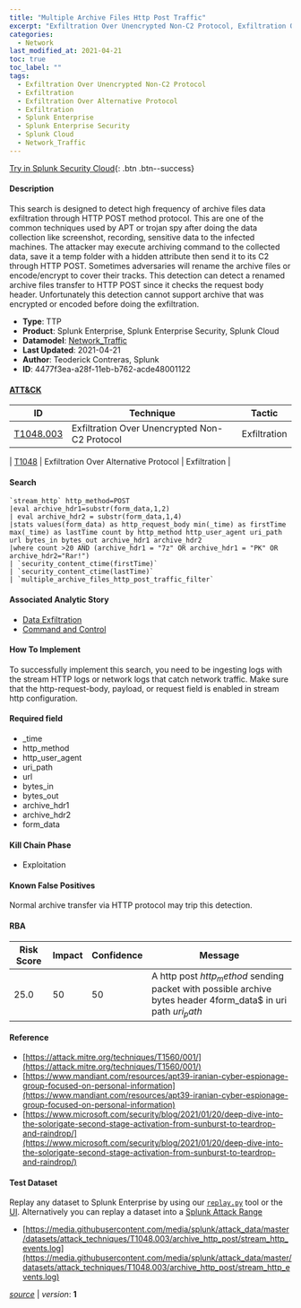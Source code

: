 ```yaml
---
title: "Multiple Archive Files Http Post Traffic"
excerpt: "Exfiltration Over Unencrypted Non-C2 Protocol, Exfiltration Over Alternative Protocol"
categories:
  - Network
last_modified_at: 2021-04-21
toc: true
toc_label: ""
tags:
  - Exfiltration Over Unencrypted Non-C2 Protocol
  - Exfiltration
  - Exfiltration Over Alternative Protocol
  - Exfiltration
  - Splunk Enterprise
  - Splunk Enterprise Security
  - Splunk Cloud
  - Network_Traffic
---
```




[Try in Splunk Security Cloud](https://www.splunk.com/en_us/cyber-security.html){: .btn .btn--success}

#### Description

This search is designed to detect high frequency of archive files data exfiltration through HTTP POST method protocol. This are one of the common techniques used by APT or trojan spy after doing the data collection like screenshot, recording, sensitive data to the infected machines. The attacker may execute archiving command to the collected data, save it a temp folder with a hidden attribute then send it to its C2 through HTTP POST. Sometimes adversaries will rename the archive files or encode/encrypt to cover their tracks. This detection can detect a renamed archive files transfer to HTTP POST since it checks the request body header. Unfortunately this detection cannot support archive that was encrypted or encoded before doing the exfiltration.

- **Type**: TTP
- **Product**: Splunk Enterprise, Splunk Enterprise Security, Splunk Cloud
- **Datamodel**: [Network_Traffic](https://docs.splunk.com/Documentation/CIM/latest/User/NetworkTraffic)
- **Last Updated**: 2021-04-21
- **Author**: Teoderick Contreras, Splunk
- **ID**: 4477f3ea-a28f-11eb-b762-acde48001122


#### [ATT&CK](https://attack.mitre.org/)

| ID          | Technique   | Tactic         |
| ----------- | ----------- |--------------- |
| [T1048.003](https://attack.mitre.org/techniques/T1048/003/) | Exfiltration Over Unencrypted Non-C2 Protocol | Exfiltration |

| [T1048](https://attack.mitre.org/techniques/T1048/) | Exfiltration Over Alternative Protocol | Exfiltration |

#### Search

```
`stream_http` http_method=POST 
|eval archive_hdr1=substr(form_data,1,2) 
| eval archive_hdr2 = substr(form_data,1,4) 
|stats values(form_data) as http_request_body min(_time) as firstTime max(_time) as lastTime count by http_method http_user_agent uri_path url bytes_in bytes_out archive_hdr1 archive_hdr2 
|where count >20 AND (archive_hdr1 = "7z" OR archive_hdr1 = "PK" OR archive_hdr2="Rar!") 
| `security_content_ctime(firstTime)` 
| `security_content_ctime(lastTime)` 
| `multiple_archive_files_http_post_traffic_filter`
```

#### Associated Analytic Story
* [Data Exfiltration](/stories/data_exfiltration)
* [Command and Control](/stories/command_and_control)


#### How To Implement
To successfully implement this search, you need to be ingesting logs with the stream HTTP logs or network logs that catch network traffic. Make sure that the http-request-body, payload, or request field is enabled in stream http configuration.

#### Required field
* _time
* http_method
* http_user_agent
* uri_path
* url
* bytes_in
* bytes_out
* archive_hdr1
* archive_hdr2
* form_data


#### Kill Chain Phase
* Exploitation


#### Known False Positives
Normal archive transfer via HTTP protocol may trip this detection.


#### RBA

| Risk Score  | Impact      | Confidence   | Message      |
| ----------- | ----------- |--------------|--------------|
| 25.0 | 50 | 50 | A http post $http_method$ sending packet with possible archive bytes header 4form_data$ in uri path $uri_path$ |




#### Reference

* [https://attack.mitre.org/techniques/T1560/001/](https://attack.mitre.org/techniques/T1560/001/)
* [https://www.mandiant.com/resources/apt39-iranian-cyber-espionage-group-focused-on-personal-information](https://www.mandiant.com/resources/apt39-iranian-cyber-espionage-group-focused-on-personal-information)
* [https://www.microsoft.com/security/blog/2021/01/20/deep-dive-into-the-solorigate-second-stage-activation-from-sunburst-to-teardrop-and-raindrop/](https://www.microsoft.com/security/blog/2021/01/20/deep-dive-into-the-solorigate-second-stage-activation-from-sunburst-to-teardrop-and-raindrop/)



#### Test Dataset
Replay any dataset to Splunk Enterprise by using our [`replay.py`](https://github.com/splunk/attack_data#using-replaypy) tool or the [UI](https://github.com/splunk/attack_data#using-ui).
Alternatively you can replay a dataset into a [Splunk Attack Range](https://github.com/splunk/attack_range#replay-dumps-into-attack-range-splunk-server)

* [https://media.githubusercontent.com/media/splunk/attack_data/master/datasets/attack_techniques/T1048.003/archive_http_post/stream_http_events.log](https://media.githubusercontent.com/media/splunk/attack_data/master/datasets/attack_techniques/T1048.003/archive_http_post/stream_http_events.log)



[*source*](https://github.com/splunk/security_content/tree/develop/detections/network/multiple_archive_files_http_post_traffic.yml) \| *version*: **1**